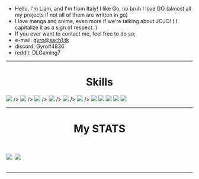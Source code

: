 + Hello, I'm Liam, and I'm from Italy! I like Go, no bruh I love GO 
  (almost all my projects if not all of them are written in go)
+ I love manga and anime, even more if we're talking about JOJO! ( I capitalize it as a sign of respect. )
+ If you ever want to contact me, feel free to do so;
+ e-mail: gyro@sach1.tk
+ discord: Gyro#4836
+ reddit: DLGaming7

---

<h1 align="center">Skills</h1>
<div>
<img src="https://img.shields.io/badge/go%20-%23323330.svg?&style=for-the-badge&logo=go&logoColor=%23F7DF1E"/>
/>
<img src="https://img.shields.io/badge/c-sharp%20-%2343853D.svg?&style=for-the-badge&logo=c-sharp&logoColor=white"/>
  />
<img src="https://img.shields.io/badge/swift%20-%23007ACC.svg?&style=for-the-badge&logo=swift&logoColor=white"/>
  />
<img src="https://img.shields.io/badge/assembly-%23ED8B00.svg?&style=for-the-badge&logo=automatic&logoColor=white"/>
  />
<img src="https://img.shields.io/badge/git%20-%FCC624.svg?&style=for-the-badge&logo=git&logoColor=white"/>
  />
<img src="https://img.shields.io/badge/github%20-%23121011.svg?&style=for-the-badge&logo=github&logoColor=white"/>
  />
<img src="https://img.shields.io/static/v1?label=IDE&message=GoLand&color=blue&logo=intellij-idea&style=for-the-badge&logoColor=coral">
<img src="https://img.shields.io/badge/Feren%20OS%20-%23black?&style=for-the-badge&logo=linux&logoColor=white"/>
<img src="https://img.shields.io/static/v1?label=Shell&message=Konsole&color=black&logo=powershell&style=for-the-badge&logoColor=white">
<img src="https://img.shields.io/static/v1?label=Editor&message=Visual%20Studio%20Code&color=cyan&logo=visual-studio-code&style=for-the-badge&logoColor=green">
<img src="https://img.shields.io/static/v1?&label=Software&message=Visual%20Studio&color=purple&logo=visual-studio&style=for-the-badge&logoColor=light%20blue">
</div>

---

<h1 align="center">My STATS<h1>

<a href="https://github.com/gyro7/gyro7">
   <img align="center" src="https://github-readme-stats.vercel.app/api/top-langs/?username=gyro7&hide_border=true"/></a>
<a href="https://github.com/ya-sach1/ya-sach1">
  <img align="center" src="https://github-readme-stats.gyro7.vercel.app/api?username=gyro7&hide_border=true&show_icons=true&count_private=true&langs_count=10"/>
</a>

---
